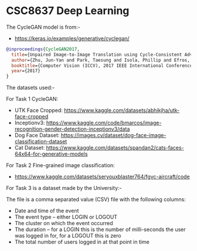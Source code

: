 # CSC8637 Deep Learning

The CycleGAN model is from:-

* https://keras.io/examples/generative/cyclegan/

```bibtex
@inproceedings{CycleGAN2017,
  title={Unpaired Image-to-Image Translation using Cycle-Consistent Adversarial Networks},
  author={Zhu, Jun-Yan and Park, Taesung and Isola, Phillip and Efros, Alexei A},
  booktitle={Computer Vision (ICCV), 2017 IEEE International Conference on},
  year={2017}
}
```

The datasets used:-

For Task 1 CycleGAN:
* UTK Face Cropped: https://www.kaggle.com/datasets/abhikjha/utk-face-cropped
* Inceptionv3: https://www.kaggle.com/code/bmarcos/image-recognition-gender-detection-inceptionv3/data
* Dog Face Dataset: https://images.cv/dataset/dog-face-image-classification-dataset
* Cat Dataset: https://www.kaggle.com/datasets/spandan2/cats-faces-64x64-for-generative-models

For Task 2 Fine-grained image classification:
* https://www.kaggle.com/datasets/seryouxblaster764/fgvc-aircraft/code

For Task 3 is a dataset made by the University:-

The file is a comma separated value (CSV) file with the following columns:
* Date and time of the event
* The event type – either LOGIN or LOGOUT
* The cluster on which the event occurred
* The duration – for a LOGIN this is the number of milli-seconds the user was logged in for, for a LOGOUT this is zero
* The total number of users logged in at that point in time